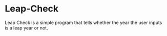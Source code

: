 # Leap-Check
Leap Check is a simple program that tells whether the year the user inputs is a leap year or not.
